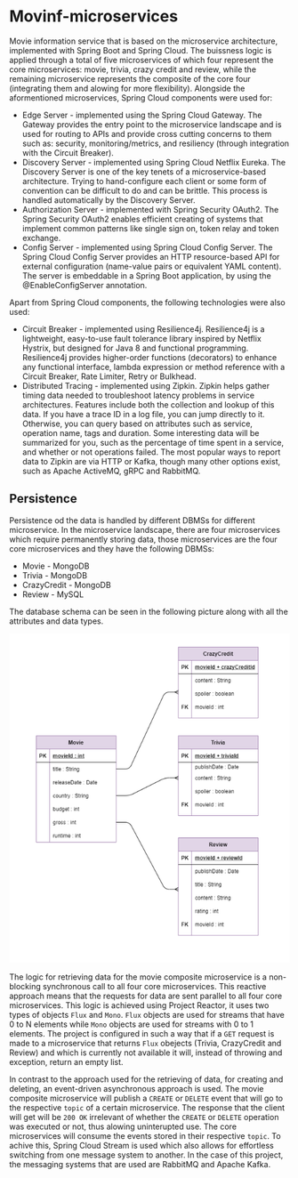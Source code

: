 # Movinf-microservices

Movie information service that is based on the microservice architecture, implemented with Spring Boot and Spring Cloud. The buissness logic is applied through a total of five microservices of which four represent the core microservices: movie, trivia, crazy credit and review, while the remaining microservice represents the composite of the core four (integrating them and alowing for more flexibility). Alongside the aformentioned microservices, Spring Cloud components were used for:
- Edge Server - implemented using the Spring Cloud Gateway. The Gateway provides the entry point to the microservice landscape and is used for routing to APIs and provide cross cutting concerns to them such as: security, monitoring/metrics, and resiliency (through integration with the Circuit Breaker).
- Discovery Server - implemented using Spring Cloud Netflix Eureka. The Discovery Server is one of the key tenets of a microservice-based architecture. Trying to hand-configure each client or some form of convention can be difficult to do and can be brittle. This process is handled automatically by the Discovery Server.
- Authorization Server - implemented with Spring Security OAuth2. The Spring Security OAuth2 enables efficient creating  of systems that implement common patterns like single sign on, token relay and token exchange.
- Config Server - implemented using Spring Cloud Config Server. The Spring Cloud Config Server provides an HTTP resource-based API for external configuration (name-value pairs or equivalent YAML content). The server is embeddable in a Spring Boot application, by using the @EnableConfigServer annotation.

Apart from Spring Cloud components, the following technologies were also used:
- Circuit Breaker - implemented using Resilience4j. Resilience4j is a lightweight, easy-to-use fault tolerance library inspired by Netflix Hystrix, but designed for Java 8 and functional programming. Resilience4j provides higher-order functions (decorators) to enhance any functional interface, lambda expression or method reference with a Circuit Breaker, Rate Limiter, Retry or Bulkhead.
- Distributed Tracing - implemented using Zipkin. Zipkin helps gather timing data needed to troubleshoot latency problems in service architectures. Features include both the collection and lookup of this data. If you have a trace ID in a log file, you can jump directly to it. Otherwise, you can query based on attributes such as service, operation name, tags and duration. Some interesting data will be summarized for you, such as the percentage of time spent in a service, and whether or not operations failed. The most popular ways to report data to Zipkin are via HTTP or Kafka, though many other options exist, such as Apache ActiveMQ, gRPC and RabbitMQ.

## Persistence

Persistence od the data is handled by different DBMSs for different microservice. In the microservice landscape, there are four microservices which require permanently storing data, those microservices  are the four core microservices and they have the following DBMSs:
- Movie - MongoDB
- Trivia - MongoDB
- CrazyCredit - MongoDB
- Review - MySQL

The database schema can be seen in the following picture along with all the attributes and data types.

![ER Diagram](./diagrams/ER_diagram.png)

The logic for retrieving data for the movie composite microservice is a non-blocking synchronous call to all four core microservices. This reactive approach means that the requests for data are sent parallel to all four core microservices. This logic is achieved using Project Reactor, it uses two types of objects `Flux` and `Mono`. `Flux` objects are used for streams that have 0 to N elements while `Mono` objects are used for streams with 0 to 1 elements. The project is configured in such a way that if a `GET` request is made to a microservice that returns `Flux` obejects (Trivia, CrazyCredit and Review) and which is currently not available it will, instead of throwing and exception, return an empty list.

In contrast to the approach used for the retrieving of data, for creating and deleting, an event-driven asynchronous approach is used. The movie composite microservice will publish a `CREATE` or `DELETE` event that will go to the respective `topic` of a certain microservice. The response that the client will get will be `200 OK` irrelevant of whether the `CREATE` or `DELETE` operation was executed or not, thus alowing uninterupted use. The core microservices will consume the events stored in their respective `topic`. To achive this, Spring Cloud Stream is used which also allows for effortless switching from one message system to another. In the case of this project, the messaging systems that are used are RabbitMQ and Apache Kafka.
